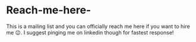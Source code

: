 # Reach-me-here-
This is a mailing list and you can officially reach me here if you want to hire me 😉. I suggest pinging me on linkedin though for fastest response!
